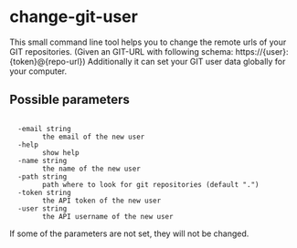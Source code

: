 # change-git-user
This small command line tool helps you to change the remote urls of your GIT repositories. (Given an GIT-URL with following schema: https://{user}:{token}@{repo-url})
Additionally it can set your GIT user data globally for your computer.

## Possible parameters
<pre><code>
  -email string
    	the email of the new user
  -help
    	show help
  -name string
    	the name of the new user
  -path string
    	path where to look for git repositories (default ".")
  -token string
    	the API token of the new user
  -user string
    	the API username of the new user
</code></pre>

If some of the parameters are not set, they will not be changed.